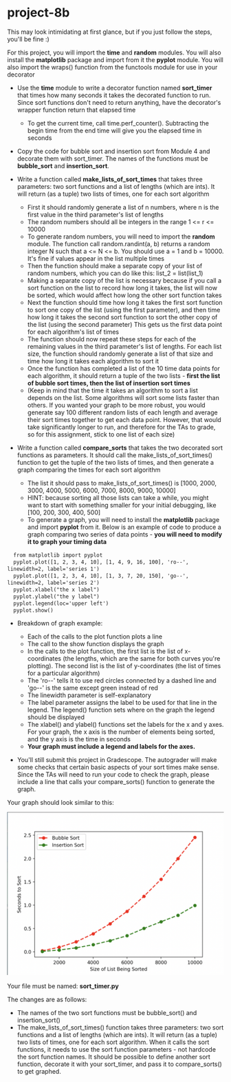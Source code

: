 # project-8b

This may look intimidating at first glance, but if you just follow the steps, you'll be fine :)

For this project, you will import the **time** and **random** modules.  You will also install the **matplotlib** package and import from it the **pyplot** module.  You will also import the wraps() function from the functools module for use in your decorator

* Use the **time** module to write a decorator function named **sort_timer** that times how many seconds it takes the decorated function to run.  Since sort functions don't need to return anything, have the decorator's wrapper function return that elapsed time
  * To get the current time, call time.perf_counter().  Subtracting the begin time from the end time will give you the elapsed time in seconds

* Copy the code for bubble sort and insertion sort from Module 4 and decorate them with sort_timer. The names of the functions must be **bubble_sort** and **insertion_sort**.

* Write a function called **make_lists_of_sort_times** that takes three parameters: two sort functions and a list of lengths (which are ints). It will return (as a tuple) two lists of times, one for each sort algorithm
  * First it should randomly generate a list of n numbers, where n is the first value in the third parameter's list of lengths
  * The random numbers should all be integers in the range 1 <= r <= 10000
  * To generate random numbers, you will need to import the **random** module.  The function call random.randint(a, b) returns a random integer N such that a <= N <= b.  You should use a = 1 and b = 10000.  It's fine if values appear in the list multiple times
  * Then the function should make a separate copy of your list of random numbers, which you can do like this: list_2 = list(list_1)
  * Making a separate copy of the list is necessary because if you call a sort function on the list to record how long it takes, the list will now be sorted, which would affect how long the other sort function takes
  * Next the function should time how long it takes the first sort function to sort one copy of the list (using the first parameter), and then time how long it takes the second sort function to sort the other copy of the list (using the second parameter) This gets us the first data point for each algorithm's list of times
  * The function should now repeat these steps for each of the remaining values in the third parameter's list of lengths.  For each list size, the function should randomly generate a list of that size and time how long it takes each algorithm to sort it
  * Once the function has completed a list of the 10 time data points for each algorithm, it should return a tuple of the two lists - **first the list of bubble sort times, then the list of insertion sort times**
  * (Keep in mind that the time it takes an algorithm to sort a list depends on the list. Some algorithms will sort some lists faster than others. If you wanted your graph to be more robust, you would generate say 100 different random lists of each length and average their sort times together to get each data point.  However, that would take significantly longer to run, and therefore for the TAs to grade, so for this assignment, stick to one list of each size)

* Write a function called **compare_sorts** that takes the two decorated sort functions as parameters. It should call the make_lists_of_sort_times() function to get the tuple of the two lists of times, and then generate a graph comparing the times for each sort algorithm
  * The list it should pass to make_lists_of_sort_times() is [1000, 2000, 3000, 4000, 5000, 6000, 7000, 8000, 9000, 10000]
  * HINT: because sorting all those lists can take a while, you might want to start with something smaller for your initial debugging, like [100, 200, 300, 400, 500]
  * To generate a graph, you will need to install the **matplotlib** package and import **pyplot** from it.  Below is an example of code to produce a graph comparing two series of data points - **you will need to modify it to graph your timing data**

```
  from matplotlib import pyplot
  pyplot.plot([1, 2, 3, 4, 10], [1, 4, 9, 16, 100], 'ro--', linewidth=2, label='series 1')
  pyplot.plot([1, 2, 3, 4, 10], [1, 3, 7, 20, 150], 'go--', linewidth=2, label='series 2')
  pyplot.xlabel("the x label")
  pyplot.ylabel("the y label")
  pyplot.legend(loc='upper left')
  pyplot.show()
```
* Breakdown of graph example:
  * Each of the calls to the plot function plots a line
  * The call to the show function displays the graph
  * In the calls to the plot function, the first list is the list of x-coordinates (the lengths, which are the same for both curves you're plotting).  The second list is the list of y-coordinates (the list of times for a particular algorithm)
  * The 'ro--' tells it to use red circles connected by a dashed line and 'go--' is the same except green instead of red
  * The linewidth parameter is self-explanatory
  * The label parameter assigns the label to be used for that line in the legend. The legend() function sets where on the graph the legend should be displayed
  * The xlabel() and ylabel() functions set the labels for the x and y axes. For your graph, the x axis is the number of elements being sorted, and the y axis is the time in seconds
  * **Your graph must include a legend and labels for the axes.**

* You'll still submit this project in Gradescope. The autograder will make some checks that certain basic aspects of your sort times make sense. Since the TAs will need to run your code to check the graph, please include a line that calls your compare_sorts() function to generate the graph.

Your graph should look similar to this:

![sort graph example](sort_graph_example.png)

Your file must be named: **sort_timer.py**

The changes are as follows:
* The names of the two sort functions must be bubble_sort() and insertion_sort()
* The make_lists_of_sort_times() function takes three parameters: two sort functions and a list of lengths (which are ints). It will return (as a tuple) two lists of times, one for each sort algorithm. When it calls the sort functions, it needs to use the sort function parameters - not hardcode the sort function names. It should be possible to define another sort function, decorate it with your sort_timer, and pass it to compare_sorts() to get graphed.